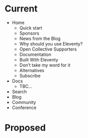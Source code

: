 # Current

- Home
  - Quick start
  - Sponsors
  - News from the Blog
  - Why should you use Eleventy?
  - Open Collective Supporters
  - Documentation
  - Built With Eleventy
  - Don’t take my word for it
  - Alternatives
  - Subscribe
- Docs
  - TBC...
- Search
- Blog
- Community
- Conference

# Proposed